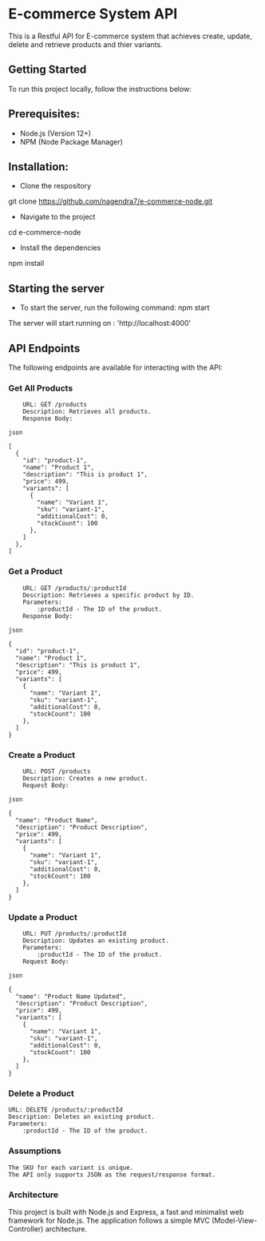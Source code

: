 # E-commerce System API

This is a Restful API for E-commerce system that achieves create, update, delete and retrieve products and thier variants.

## Getting Started

To run this project locally, follow the instructions below:

## Prerequisites:
- Node.js (Version 12+)
- NPM (Node Package Manager)

## Installation:
- Clone the respository
  
git clone https://github.com/nagendra7/e-commerce-node.git

- Navigate to the project
  
cd e-commerce-node

- Install the dependencies
  
npm install

## Starting the server
- To start the server, run the following command:
npm start

The server will start running on : 'http://localhost:4000'

## API Endpoints

The following endpoints are available for interacting with the API:
### Get All Products
```
    URL: GET /products
    Description: Retrieves all products.
    Response Body:

json

[
  {
    "id": "product-1",
    "name": "Product 1",
    "description": "This is product 1",
    "price": 499,
    "variants": [
      {
        "name": "Variant 1",
        "sku": "variant-1",
        "additionalCost": 0,
        "stockCount": 100
      },
    ]
  },
]
```
### Get a Product
```
    URL: GET /products/:productId
    Description: Retrieves a specific product by ID.
    Parameters:
        :productId - The ID of the product.
    Response Body:

json

{
  "id": "product-1",
  "name": "Product 1",
  "description": "This is product 1",
  "price": 499,
  "variants": [
    {
      "name": "Variant 1",
      "sku": "variant-1",
      "additionalCost": 0,
      "stockCount": 100
    },
  ]
}
```

### Create a Product
```
    URL: POST /products
    Description: Creates a new product.
    Request Body:

json

{
  "name": "Product Name",
  "description": "Product Description",
  "price": 499,
  "variants": [
    {
      "name": "Variant 1",
      "sku": "variant-1",
      "additionalCost": 0,
      "stockCount": 100
    },
  ]
}
```

### Update a Product
```
    URL: PUT /products/:productId
    Description: Updates an existing product.
    Parameters:
        :productId - The ID of the product.
    Request Body:

json

{
  "name": "Product Name Updated",
  "description": "Product Description",
  "price": 499,
  "variants": [
    {
      "name": "Variant 1",
      "sku": "variant-1",
      "additionalCost": 0,
      "stockCount": 100
    },
  ]
}
```

### Delete a Product

    URL: DELETE /products/:productId
    Description: Deletes an existing product.
    Parameters:
        :productId - The ID of the product.


### Assumptions

    The SKU for each variant is unique.
    The API only supports JSON as the request/response format.

### Architecture

This project is built with Node.js and Express, a fast and minimalist web framework for Node.js. The application follows a simple MVC (Model-View-Controller) architecture.





